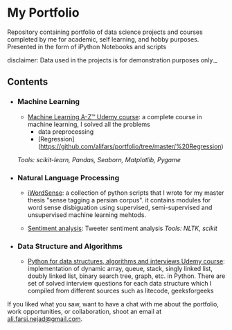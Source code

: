 # My Portfolio
Repository containing portfolio of data science projects and courses completed by me for academic, self learning, and hobby purposes. Presented in the form of iPython Notebooks and scripts

disclaimer: Data used in the projects is for demonstration purposes only._

## Contents

- ### Machine Learning

	- [Machine Learning A-Z™ Udemy course](https://github.com/alifars/portfolio/tree/master/%20Regression/Simple%20Linear%20Regression): a complete course in machine learning, I solved all the problems 
	  *   data preprocessing
	  *   [Regression] (https://github.com/alifars/portfolio/tree/master/%20Regression)
	
	_Tools: scikit-learn, Pandas, Seaborn, Matplotlib, Pygame_ 

- ### Natural Language Processing

	- [iWordSense](https://github.com/alifars/portfolio/tree/master/iWordSense): a collection of python scripts that I wrote for my master thesis "sense tagging a persian corpus". it contains modules for word sense disbiguation using supervised, semi-supervised and unsupervised machine learning mehtods.
	
	- [Sentiment analysis](https://github.com/alifars/portfolio/tree/master/sentiment%20analysis): Tweeter sentiment analysis
	_Tools: NLTK, scikit_

- ### Data Structure and Algorithms
	- [Python for data structures, algorithms and interviews Udemy course](https://github.com/alifars/portfolio/tree/master/data%20structures%20and%20algorthims): implementation of dynamic array, queue, stack, singly linked list, doubly linked list, binary search tree, graph, etc. in Python. There are set of solved interview questions for each data structure which I compiled from different sources such as litecode, geeksforgeeks
	


	

If you liked what you saw, want to have a chat with me about the portfolio, work opportunities, or collaboration, shoot an email at ali.farsi.nejad@gmail.com. 
